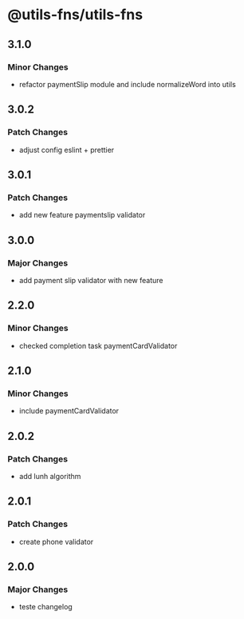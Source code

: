 # @utils-fns/utils-fns

## 3.1.0

### Minor Changes

- refactor paymentSlip module and include normalizeWord into utils

## 3.0.2

### Patch Changes

- adjust config eslint + prettier

## 3.0.1

### Patch Changes

- add new feature paymentslip validator

## 3.0.0

### Major Changes

- add payment slip validator with new feature

## 2.2.0

### Minor Changes

- checked completion task paymentCardValidator

## 2.1.0

### Minor Changes

- include paymentCardValidator

## 2.0.2

### Patch Changes

- add lunh algorithm

## 2.0.1

### Patch Changes

- create phone validator

## 2.0.0

### Major Changes

- teste changelog
